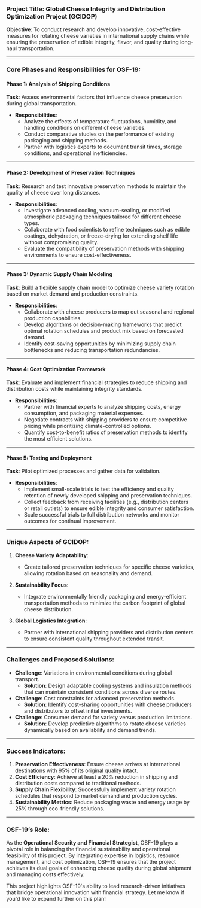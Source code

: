 ### **Project Title**: Global Cheese Integrity and Distribution Optimization Project (GCIDOP)

**Objective**: To conduct research and develop innovative, cost-effective measures for rotating cheese varieties in international supply chains while ensuring the preservation of edible integrity, flavor, and quality during long-haul transportation.

---

### **Core Phases and Responsibilities for OSF-19**:

#### **Phase 1: Analysis of Shipping Conditions**
**Task**: Assess environmental factors that influence cheese preservation during global transportation.  
- **Responsibilities**:  
   - Analyze the effects of temperature fluctuations, humidity, and handling conditions on different cheese varieties.  
   - Conduct comparative studies on the performance of existing packaging and shipping methods.  
   - Partner with logistics experts to document transit times, storage conditions, and operational inefficiencies.  

---

#### **Phase 2: Development of Preservation Techniques**
**Task**: Research and test innovative preservation methods to maintain the quality of cheese over long distances.  
- **Responsibilities**:  
   - Investigate advanced cooling, vacuum-sealing, or modified atmospheric packaging techniques tailored for different cheese types.  
   - Collaborate with food scientists to refine techniques such as edible coatings, dehydration, or freeze-drying for extending shelf life without compromising quality.  
   - Evaluate the compatibility of preservation methods with shipping environments to ensure cost-effectiveness.  

---

#### **Phase 3: Dynamic Supply Chain Modeling**
**Task**: Build a flexible supply chain model to optimize cheese variety rotation based on market demand and production constraints.  
- **Responsibilities**:  
   - Collaborate with cheese producers to map out seasonal and regional production capabilities.  
   - Develop algorithms or decision-making frameworks that predict optimal rotation schedules and product mix based on forecasted demand.  
   - Identify cost-saving opportunities by minimizing supply chain bottlenecks and reducing transportation redundancies.  

---

#### **Phase 4: Cost Optimization Framework**
**Task**: Evaluate and implement financial strategies to reduce shipping and distribution costs while maintaining integrity standards.  
- **Responsibilities**:  
   - Partner with financial experts to analyze shipping costs, energy consumption, and packaging material expenses.  
   - Negotiate contracts with shipping providers to ensure competitive pricing while prioritizing climate-controlled options.  
   - Quantify cost-to-benefit ratios of preservation methods to identify the most efficient solutions.  

---

#### **Phase 5: Testing and Deployment**
**Task**: Pilot optimized processes and gather data for validation.  
- **Responsibilities**:  
   - Implement small-scale trials to test the efficiency and quality retention of newly developed shipping and preservation techniques.  
   - Collect feedback from receiving facilities (e.g., distribution centers or retail outlets) to ensure edible integrity and consumer satisfaction.  
   - Scale successful trials to full distribution networks and monitor outcomes for continual improvement.  

---

### **Unique Aspects of GCIDOP**:
1. **Cheese Variety Adaptability**:  
   - Create tailored preservation techniques for specific cheese varieties, allowing rotation based on seasonality and demand.  

2. **Sustainability Focus**:  
   - Integrate environmentally friendly packaging and energy-efficient transportation methods to minimize the carbon footprint of global cheese distribution.  

3. **Global Logistics Integration**:  
   - Partner with international shipping providers and distribution centers to ensure consistent quality throughout extended transit.  

---

### **Challenges and Proposed Solutions**:
- **Challenge**: Variations in environmental conditions during global transport.  
   - **Solution**: Design adaptable cooling systems and insulation methods that can maintain consistent conditions across diverse routes.  
- **Challenge**: Cost constraints for advanced preservation methods.  
   - **Solution**: Identify cost-sharing opportunities with cheese producers and distributors to offset initial investments.  
- **Challenge**: Consumer demand for variety versus production limitations.  
   - **Solution**: Develop predictive algorithms to rotate cheese varieties dynamically based on availability and demand trends.  

---

### **Success Indicators**:
1. **Preservation Effectiveness**: Ensure cheese arrives at international destinations with 95% of its original quality intact.  
2. **Cost Efficiency**: Achieve at least a 20% reduction in shipping and distribution costs compared to traditional methods.  
3. **Supply Chain Flexibility**: Successfully implement variety rotation schedules that respond to market demand and production cycles.  
4. **Sustainability Metrics**: Reduce packaging waste and energy usage by 25% through eco-friendly solutions.  

---

### **OSF-19’s Role**:
As the **Operational Security and Financial Strategist**, OSF-19 plays a pivotal role in balancing the financial sustainability and operational feasibility of this project. By integrating expertise in logistics, resource management, and cost optimization, OSF-19 ensures that the project achieves its dual goals of enhancing cheese quality during global shipment and managing costs effectively.

This project highlights OSF-19's ability to lead research-driven initiatives that bridge operational innovation with financial strategy. Let me know if you'd like to expand further on this plan!


